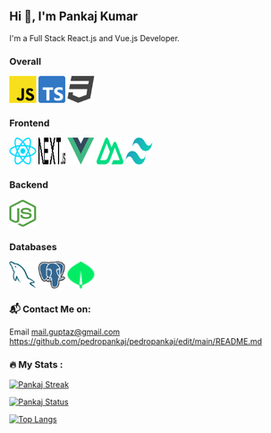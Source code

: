 ## Hi :wave:, I'm Pankaj Kumar   
    
      

I'm a Full Stack React.js and Vue.js Developer. 

### Overall
<img height="48" width="48" src="./assets/javascript.svg" alt="JavaScript logo" /> <img height="48" width="48" src="./assets/typescript.svg" alt="TypeScript logo" /> <img height="48" width="48" src="./assets/css.svg" alt="CSS logo" />

### Frontend
<img height="48" width="48" src="./assets/react.svg" alt="React logo" /> <img height="48" width="48" src="./assets/next.svg" alt="Next logo" /> <img height="48" width="48" src="./assets/vue.svg" alt="Vue.js logo" /> <img height="48" width="48" src="./assets/nuxt.svg" alt="Nuxt logo" /> <img height="48" width="48" src="./assets/tailwind.svg" alt="Tailwind CSS logo" />

### Backend
<img height="48" width="48" src="./assets/node.svg" alt="Node.js logo" />

### Databases
<img height="48" width="48" src="./assets/mysql.svg" alt="MySQL logo" /> <img height="48" width="48" src="./assets/postgresql.svg" alt="PostgreSQL logo" /> <img height="48" width="48" src="./assets//mongo.svg" alt="MongoDB logo" />



### :mailbox_with_mail: Contact Me on:

Email mail.guptaz@gmail.com
https://github.com/pedropankaj/pedropankaj/edit/main/README.md

### :fire: My Stats :

[![Pankaj Streak](https://github-readme-streak-stats.herokuapp.com?user=pedropankaj&theme=dark&date_format=M%20j%5B%2C%20Y%5D)](https://github.com/pedropankaj)

[![Pankaj Status](https://github-readme-stats.vercel.app/api?username=pedropankaj&count_private=true&theme=tokyonight)](https://github.com/pedropankaj)

[![Top Langs](https://github-readme-stats.vercel.app/api/top-langs/?username=pedropankaj&layout=compact&theme=vision-friendly-dark)](https://github.com/pedropankaj)
